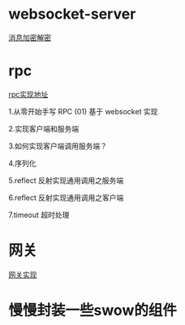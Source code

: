 # websocket-server

[消息加密解密](https://www.chenxuhou.com/detail/329.html)

# rpc 
[rpc实现地址](https://juejin.cn/post/7016717164509921311)

1.从零开始手写 RPC (01) 基于 websocket 实现

2.实现客户端和服务端

3.如何实现客户端调用服务端？

4.序列化

5.reflect 反射实现通用调用之服务端

6.reflect 反射实现通用调用之客户端

7.timeout 超时处理

# 网关
[网关实现](https://juejin.cn/post/6986652925963534350#heading-16)

# 慢慢封装一些swow的组件
